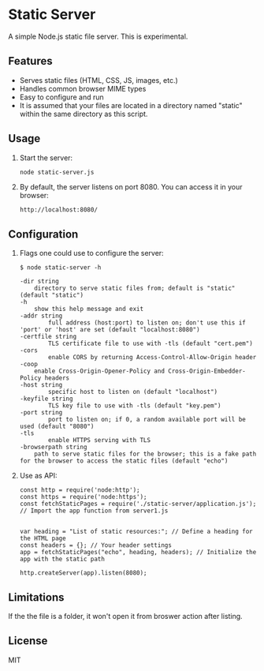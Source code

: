 # Static Server

A simple Node.js static file server. This is experimental.

## Features

- Serves static files (HTML, CSS, JS, images, etc.)
- Handles common browser MIME types
- Easy to configure and run
- It is assumed that your files are located in a directory named "static" within the same directory as this script.


## Usage

1. Start the server:

   ```bash
   node static-server.js
   ```

2. By default, the server listens on port 8080. You can access it in your browser:

   ```
   http://localhost:8080/
   ```


## Configuration

1. Flags one could use to configure the server: 
    ```
    $ node static-server -h

    -dir string
    	directory to serve static files from; default is "static" (default "static")
    -h
    	show this help message and exit
    -addr string
            full address (host:port) to listen on; don't use this if 'port' or 'host' are set (default "localhost:8080")
    -certfile string
            TLS certificate file to use with -tls (default "cert.pem")
    -cors
            enable CORS by returning Access-Control-Allow-Origin header
    -coop
    	enable Cross-Origin-Opener-Policy and Cross-Origin-Embedder-Policy headers
    -host string
            specific host to listen on (default "localhost")
    -keyfile string
            TLS key file to use with -tls (default "key.pem")
    -port string
            port to listen on; if 0, a random available port will be used (default "8080")
    -tls
            enable HTTPS serving with TLS
    -browserpath string
        path to serve static files for the browser; this is a fake path for the browser to access the static files (default "echo")
    ```

2. Use as API:
    ```
    const http = require('node:http');
    const https = require('node:https');
    const fetchStaticPages = require('./static-server/application.js'); // Import the app function from server1.js


    var heading = "List of static resources:"; // Define a heading for the HTML page
    const headers = {}; // Your header settings
    app = fetchStaticPages("echo", heading, headers); // Initialize the app with the static path

    http.createServer(app).listen(8080);

    ```

## Limitations
   If the the file is a folder, it won't open it from broswer action after listing.

## License

MIT

